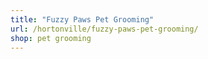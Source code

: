 ```yaml
---
title: "Fuzzy Paws Pet Grooming"
url: /hortonville/fuzzy-paws-pet-grooming/
shop: pet grooming
---
```

